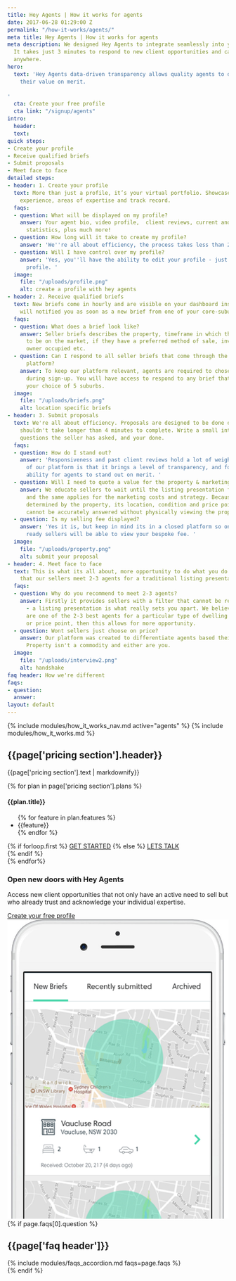 ```yaml
---
title: Hey Agents | How it works for agents
date: 2017-06-28 01:29:00 Z
permalink: "/how-it-works/agents/"
meta title: Hey Agents | How it works for agents
meta description: We designed Hey Agents to integrate seamlessly into your busy schedule.
  It takes just 3 minutes to respond to new client opportunities and can be done anytime,
  anywhere.
hero:
  text: 'Hey Agents data-driven transparency allows quality agents to differentiate
    their value on merit.

'
  cta: Create your free profile
  cta link: "/signup/agents"
intro:
  header: 
  text: 
quick steps:
- Create your profile
- Receive qualified briefs
- Submit proposals
- Meet face to face
detailed steps:
- header: 1. Create your profile
  text: More than just a profile, it’s your virtual portfolio. Showcase your personality,
    experience, areas of expertise and track record.
  faqs:
  - question: What will be displayed on my profile?
    answer: Your agent bio, video profile,  client reviews, current and sold listings,
      statistics, plus much more!
  - question: How long will it take to create my profile?
    answer: 'We''re all about efficiency, the process takes less than 2 minutes. '
  - question: Will I have control over my profile?
    answer: 'Yes, you''ll have the ability to edit your profile - just like your Linkedin
      profile. '
  image:
    file: "/uploads/profile.png"
    alt: create a profile with hey agents
- header: 2. Receive qualified briefs
  text: New briefs come in hourly and are visible on your dashboard instantly. We
    will notified you as soon as a new brief from one of your core-suburbs is posted.
  faqs:
  - question: What does a brief look like?
    answer: Seller briefs describes the property, timeframe in which they anticipate
      to be on the market, if they have a preferred method of sale, investment or
      owner occupied etc.
  - question: Can I respond to all seller briefs that come through the Hey Agents
      platform?
    answer: To keep our platform relevant, agents are required to chose 5 'core suburbs'
      during sign-up. You will have access to respond to any brief that comes in from
      your choice of 5 suburbs.
  image:
    file: "/uploads/briefs.png"
    alt: location specific briefs
- header: 3. Submit proposals
  text: We're all about efficiency. Proposals are designed to be done on the fly and
    shouldn't take longer than 4 minutes to complete. Write a small intro, answer
    questions the seller has asked, and your done.
  faqs:
  - question: How do I stand out?
    answer: 'Responsiveness and past client reviews hold a lot of weight. The beauty
      of our platform is that it brings a level of transparency, and for once the
      ability for agents to stand out on merit. '
  - question: Will I need to quote a value for the property & marketing cost?
    answer: We educate sellers to wait until the listing presentation for an appraisal,
      and the same applies for the marketing costs and strategy. Because both are
      determined by the property, its location, condition and price point - which
      cannot be accurately answered without physically viewing the property.
  - question: Is my selling fee displayed?
    answer: 'Yes it is, but keep in mind its in a closed platform so only vetted,
      ready sellers will be able to view your bespoke fee. '
  image:
    file: "/uploads/property.png"
    alt: submit your proposal
- header: 4. Meet face to face
  text: This is what its all about, more opportunity to do what you do best. We recommend
    that our sellers meet 2-3 agents for a traditional listing presentation.
  faqs:
  - question: Why do you recommend to meet 2-3 agents?
    answer: Firstly it provides sellers with a filter that cannot be replicated online
      - a listing presentation is what really sets you apart. We believe that if you
      are one of the 2-3 best agents for a particular type of dwelling in a suburb
      or price point, then this allows for more opportunity.
  - question: Wont sellers just choose on price?
    answer: Our platform was created to differentiate agents based their quality.
      Property isn't a commodity and either are you.
  image:
    file: "/uploads/interview2.png"
    alt: handshake
faq header: How we're different
faqs:
- question: 
  answer: 
layout: default
---
```


{% include modules/how_it_works_nav.md active="agents" %}
{% include modules/how_it_works.md %}
<section>
  <div class="container pricing-section-agents">
    <h2 class="text-center">{{page['pricing section'].header}}</h2>
    <div class="row">
      <div class="col-12 col-md-6 offset-md-3 text-center">
        <p class="my-2">{{page['pricing section'].text | markdownify}}</p>
      </div>
    </div>
    <div class="row">
      {% for plan in page['pricing section'].plans %}
        <div class="col-12 col-md-6 my-2">
          <div class="card {% if forloop.first %} card-first {% endif %} mx-auto" style="max-width: 400px">
            <div class="card-header {% if forloop.first %} featured {% endif %} text-center">
              <h4>{{plan.title}}</h4>
            </div>
            <div class="card-block text-center">
              <ul>
                {% for feature in plan.features %}
                <li class="my-5">{{feature}}</li>
                {% endfor %}
              </ul>
              {% if forloop.first %}
              <a href="/signup/agents" class="btn btn-block btn-outline-primary mt-4">GET STARTED</a>
              {% else %}
              <a href="mailto:hello@heyagents.com.au" class="btn btn-block btn-primary mt-4">LETS TALK</a>
              {% endif %}
            </div>
          </div>
        </div>
      {% endfor%}
    </div>
  </div>
</section>

  <section class="last-cta-section-agents">
    <div class="regular-container">
      <div class="row">
        <div class="col-xs-12 col-sm-6">
          <h3 class="large-margin-top wow fadeInUp" >Open new doors with Hey Agents</h3>
          <p class="medium-margin-bottom wow fadeInUp" data-wow-delay="0.3s">Access new client opportunities that not only have an active need
            to sell but who already trust and acknowledge your individual expertise.
          </p>
          <a href="/signup/agents" class="button primary big wow fadeInUp" data-wow-delay="0.6s">Create your free profile</a>
        </div>
        <div class="col-xs-12 col-sm-6">
          <img src="/assets/img/mobile-ui-preview.jpg" alt="hey agents interface" class="cta-section-image">
        </div>
      </div>
    </div>
  </section>
{% if page.faqs[0].question %}
<section class="bg-white" id="faqs">
  <div class="container">
    <h2 class="text-center mb-5">{{page['faq header']}}</h2>
    {% include modules/faqs_accordion.md faqs=page.faqs %}
  </div>
</section>
{% endif %}
